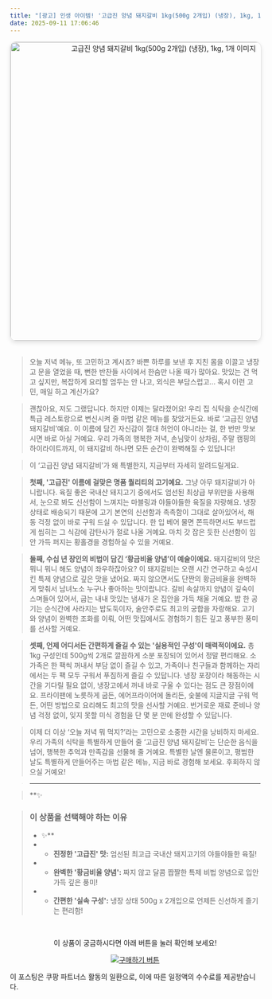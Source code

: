 ```yaml
---
title: "[광고] 인생 아이템! '고급진 양념 돼지갈비 1kg(500g 2개입) (냉장), 1kg, 1개'을(를) 만나보세요."
date: 2025-09-11 17:06:46
---
```


<div align="center">
    <a href="https://link.coupang.com/re/AFFSDP?lptag=AF8916626&pageKey=7320394171&itemId=18774042799&vendorItemId=85905590455&traceid=V0-153-032ca51982579aee&requestid=20250912020625858162955915" target="_blank">
        <img src="https://ads-partners.coupang.com/image1/5jZxftoSAASLQqEe5oxKdPrO56OcQp2le8nlJgk-bumP6DXGS3cRMfjWzL9xbCe-Ec_4D_CdnK62TfRGEY2yy0OgJsHnH2kTo4CExjifvbeMoH6fsG998sqZiJONxT2pr84Pjr-YHdgrrSz307mw31X3nse6-gkH3GNpa41otBYm1llRLOff3vywGhc-RIrK46dL7xizAYUzwrqFXaYp5M2f_JNWhhzlTHEZmu6FLtvzB1Q9qxLufDA_PDHSWXm0rKQKqX9jMKirCeD2cwBCcehNerY=" alt="고급진 양념 돼지갈비 1kg(500g 2개입) (냉장), 1kg, 1개 이미지" width="600" style="max-width: 100%; height: auto; border-radius: 12px; border: 1px solid #e0e0e0; box-shadow: 0 4px 8px rgba(0,0,0,0.1);">
    </a>
</div>
<br>

> 오늘 저녁 메뉴, 또 고민하고 계시죠? 바쁜 하루를 보낸 후 지친 몸을 이끌고 냉장고 문을 열었을 때, 뻔한 반찬들 사이에서 한숨만 나올 때가 많아요. 맛있는 건 먹고 싶지만, 복잡하게 요리할 엄두는 안 나고, 외식은 부담스럽고... 혹시 이런 고민, 매일 하고 계신가요?

> 괜찮아요, 저도 그랬답니다. 하지만 이제는 달라졌어요! 우리 집 식탁을 순식간에 특급 레스토랑으로 변신시켜 줄 마법 같은 메뉴를 찾았거든요. 바로 ‘고급진 양념 돼지갈비’예요. 이 이름에 담긴 자신감이 절대 허언이 아니라는 걸, 한 번만 맛보시면 바로 아실 거예요. 우리 가족의 행복한 저녁, 손님맞이 상차림, 주말 캠핑의 하이라이트까지, 이 돼지갈비 하나면 모든 순간이 완벽해질 수 있답니다!

> 이 ‘고급진 양념 돼지갈비’가 왜 특별한지, 지금부터 자세히 알려드릴게요.

> **첫째, '고급진' 이름에 걸맞은 명품 퀄리티의 고기예요.**
그냥 아무 돼지갈비가 아니랍니다. 육질 좋은 국내산 돼지고기 중에서도 엄선된 최상급 부위만을 사용해서, 눈으로 봐도 신선함이 느껴지는 마블링과 야들야들한 육질을 자랑해요. 냉장 상태로 배송되기 때문에 고기 본연의 신선함과 촉촉함이 그대로 살아있어서, 해동 걱정 없이 바로 구워 드실 수 있답니다. 한 입 베어 물면 쫀득하면서도 부드럽게 씹히는 그 식감에 감탄사가 절로 나올 거예요. 마치 갓 잡은 듯한 신선함이 입안 가득 퍼지는 황홀경을 경험하실 수 있을 거예요.

> **둘째, 수십 년 장인의 비법이 담긴 ‘황금비율 양념’이 예술이에요.**
돼지갈비의 맛은 뭐니 뭐니 해도 양념이 좌우하잖아요? 이 돼지갈비는 오랜 시간 연구하고 숙성시킨 특제 양념으로 깊은 맛을 냈어요. 짜지 않으면서도 단짠의 황금비율을 완벽하게 맞춰서 남녀노소 누구나 좋아하는 맛이랍니다. 갈비 속살까지 양념이 깊숙이 스며들어 있어서, 굽는 내내 맛있는 냄새가 온 집안을 가득 채울 거예요. 밥 한 공기는 순식간에 사라지는 밥도둑이자, 술안주로도 최고의 궁합을 자랑해요. 고기와 양념이 완벽한 조화를 이뤄, 어떤 맛집에서도 경험하기 힘든 깊고 풍부한 풍미를 선사할 거예요.

> **셋째, 언제 어디서든 간편하게 즐길 수 있는 '실용적인 구성'이 매력적이에요.**
총 1kg 구성인데 500g씩 2개로 깔끔하게 소분 포장되어 있어서 정말 편리해요. 소가족은 한 팩씩 꺼내서 부담 없이 즐길 수 있고, 가족이나 친구들과 함께하는 자리에서는 두 팩 모두 구워서 푸짐하게 즐길 수 있답니다. 냉장 포장이라 해동하는 시간을 기다릴 필요 없이, 냉장고에서 꺼내 바로 구울 수 있다는 점도 큰 장점이에요. 프라이팬에 노릇하게 굽든, 에어프라이어에 돌리든, 숯불에 지글지글 구워 먹든, 어떤 방법으로 요리해도 최고의 맛을 선사할 거예요. 번거로운 재료 준비나 양념 걱정 없이, 잊지 못할 미식 경험을 단 몇 분 만에 완성할 수 있답니다.

> 이제 더 이상 ‘오늘 저녁 뭐 먹지?’라는 고민으로 소중한 시간을 낭비하지 마세요. 우리 가족의 식탁을 특별하게 만들어 줄 ‘고급진 양념 돼지갈비’는 단순한 음식을 넘어, 행복한 추억과 만족감을 선물해 줄 거예요. 특별한 날엔 물론이고, 평범한 날도 특별하게 만들어주는 마법 같은 메뉴, 지금 바로 경험해 보세요. 후회하지 않으실 거예요!

> ---

> **✨


> ### 이 상품을 선택해야 하는 이유
> - ✨**
> - *   **진정한 '고급진' 맛:** 엄선된 최고급 국내산 돼지고기의 야들야들한 육질!
> - *   **완벽한 '황금비율 양념':** 짜지 않고 달콤 짭짤한 특제 비법 양념으로 입안 가득 깊은 풍미!
> - *   **간편한 '실속 구성':** 냉장 상태 500g x 2개입으로 언제든 신선하게 즐기는 편리함!


<br>

<div align="center">
  <p>이 상품이 궁금하시다면 아래 버튼을 눌러 확인해 보세요!</p>
  <a href="https://link.coupang.com/re/AFFSDP?lptag=AF8916626&pageKey=7320394171&itemId=18774042799&vendorItemId=85905590455&traceid=V0-153-032ca51982579aee&requestid=20250912020625858162955915" target="_blank">
    <img src="https://img.shields.io/badge/지금 바로 구매하기-FF5722?style=for-the-badge&logo=coupa&logoColor=white" alt="구매하기 버튼">
  </a>
</div>

이 포스팅은 쿠팡 파트너스 활동의 일환으로, 이에 따른 일정액의 수수료를 제공받습니다.

